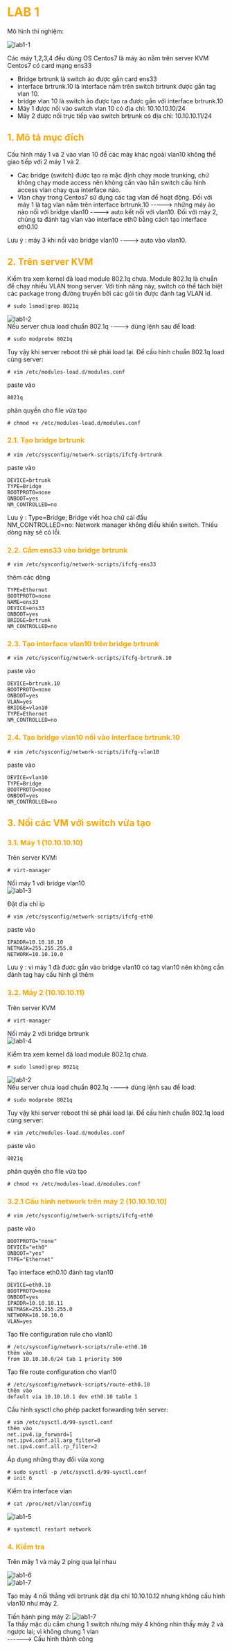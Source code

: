 <h1 style="color:orange">LAB 1</h1>
Mô hình thí nghiệm:<br>

![lab1-1](../img/lab1-1.JPG)

Các máy 1,2,3,4 đều dùng OS Centos7 là máy ảo nằm trên server KVM Centos7 có card mạng ens33
- Bridge brtrunk là switch ảo được gắn card ens33
- interface brtrunk.10 là interface nằm trên switch brtrunk được gắn tag vlan 10.
- bridge vlan 10 là switch ảo được tạo ra được gắn với interface brtrunk.10
- Máy 1 được nối vào switch vlan 10 có địa chỉ: 10.10.10.10/24
- Máy 2 được nối trực tiếp vào switch brtrunk có địa chỉ: 10.10.10.11/24
<h2 style="color:orange">1. Mô tả mục đích</h2>
Cấu hình máy 1 và 2 vào vlan 10 để các máy khác ngoài vlan10 không thể giao tiếp với 2 máy 1 và 2.

- Các bridge (switch) được tạo ra mặc định chạy mode trunking, chứ không chạy mode access nên không cần vào hẳn switch cấu hình access vlan chạy qua interface nào.
- Vlan chạy trong Centos7 sử dụng các tag vlan để hoạt động. Đối với máy 1 là tag vlan nằm trên interface brtrunk.10 -----> những máy ảo nào nối với bridge vlan10 ----> auto kết nối với vlan10. Đối với máy 2, chúng ta đánh tag vlan vào interface eth0 bằng cách tạo interface eth0.10

Lưu ý : máy 3 khi nối vào bridge vlan10 ----> auto vào vlan10.
<h2 style="color:orange">2. Trên server KVM</h2>
Kiểm tra xem kernel đã load module 802.1q chưa. Module 802.1q là chuẩn để chạy nhiều VLAN trong server. Với tính năng này, switch có thể tách biệt các package trong đường truyền bởi các gói tin được đánh tag VLAN id.

    # sudo lsmod|grep 8021q
![lab1-2](../img/lab1-2.JPG)<br>
Nếu server chưa load chuẩn 802.1q ----> dùng lệnh sau để load:

    # sudo modprobe 8021q
Tuy vậy khi server reboot thì sẽ phải load lại. Để cấu hình chuẩn 802.1q load cùng server:

    # vim /etc/modules-load.d/modules.conf
paste vào

    8021q
phân quyền cho file vừa tạo
    
    # chmod +x /etc/modules-load.d/modules.conf
<h3 style="color:orange">2.1. Tạo bridge brtrunk</h3>

    # vim /etc/sysconfig/network-scripts/ifcfg-brtrunk
paste vào

    DEVICE=brtrunk
    TYPE=Bridge
    BOOTPROTO=none
    ONBOOT=yes
    NM_CONTROLLED=no
Lưu ý : Type=Bridge; Bridge viết hoa chữ cái đầu<br>
NM_CONTROLLED=no: Network manager không điều khiển switch. Thiếu dòng này sẽ có lỗi.
<h3 style="color:orange">2.2. Cắm ens33 vào bridge brtrunk</h3>

    # vim /etc/sysconfig/network-scripts/ifcfg-ens33
thêm các dòng

    TYPE=Ethernet
    BOOTPROTO=none
    NAME=ens33
    DEVICE=ens33
    ONBOOT=yes
    BRIDGE=brtrunk
    NM_CONTROLLED=no
<h3 style="color:orange">2.3. Tạo interface vlan10 trên bridge brtrunk</h3>

    # vim /etc/sysconfig/network-scripts/ifcfg-brtrunk.10
paste vào

    DEVICE=brtrunk.10
    BOOTPROTO=none
    ONBOOT=yes
    VLAN=yes
    BRIDGE=vlan10
    TYPE=Ethernet
    NM_CONTROLLED=no
<h3 style="color:orange">2.4. Tạo bridge vlan10 nối vào interface brtrunk.10</h3>

    # vim /etc/sysconfig/network-scripts/ifcfg-vlan10
paste vào

    DEVICE=vlan10
    TYPE=Bridge
    BOOTPROTO=none
    ONBOOT=yes
    NM_CONTROLLED=no
<h2 style="color:orange">3. Nối các VM với switch vừa tạo</h2>
<h3 style="color:orange">3.1. Máy 1 (10.10.10.10)</h3>
Trên server KVM:

    # virt-manager
Nối máy 1 với bridge vlan10<br>
![lab1-3](../img/lab1-3.JPG)<br>

Đặt địa chỉ ip

    # vim /etc/sysconfig/network-scripts/ifcfg-eth0
paste vào

    IPADDR=10.10.10.10
    NETMASK=255.255.255.0
    NETWORK=10.10.10.0
Lưu ý : vì máy 1 đã được gắn vào bridge vlan10 có tag vlan10 nên không cần đánh tag hay cấu hình gì thêm
<h3 style="color:orange">3.2. Máy 2 (10.10.10.11)</h3>
Trên server KVM

    # virt-manager
Nối máy 2 với bridge brtrunk<br>
![lab1-4](../img/lab1-4.JPG)<br>

Kiểm tra xem kernel đã load module 802.1q chưa.

    # sudo lsmod|grep 8021q
![lab1-2](../img/lab1-2.JPG)<br>
Nếu server chưa load chuẩn 802.1q ----> dùng lệnh sau để load:

    # sudo modprobe 8021q
Tuy vậy khi server reboot thì sẽ phải load lại. Để cấu hình chuẩn 802.1q load cùng server:

    # vim /etc/modules-load.d/modules.conf
paste vào

    8021q
phân quyền cho file vừa tạo
    
    # chmod +x /etc/modules-load.d/modules.conf
<h3 style="color:orange">3.2.1 Cấu hình network trên máy 2 (10.10.10.10)</h3>

    # vim /etc/sysconfig/network-scripts/ifcfg-eth0
paste vào

    BOOTPROTO="none"
    DEVICE="eth0"
    ONBOOT="yes"
    TYPE="Ethernet"
Tạo interface eth0.10 đánh tag vlan10

    DEVICE=eth0.10
    BOOTPROTO=none
    ONBOOT=yes
    IPADDR=10.10.10.11
    NETMASK=255.255.255.0
    NETWORK=10.10.10.0
    VLAN=yes
Tạo file configuration rule cho vlan10

    # /etc/sysconfig/network-scripts/rule-eth0.10
    thêm vào
    from 10.10.10.0/24 tab 1 priority 500
Tạo file route configuration cho vlan10

    # /etc/sysconfig/network-scripts/route-eth0.10
    thêm vào 
    default via 10.10.10.1 dev eth0.10 table 1
Cấu hình sysctl cho phép packet forwarding trên server:

    # vim /etc/sysctl.d/99-sysctl.conf
    thêm vào
    net.ipv4.ip_forward=1
    net.ipv4.conf.all.arp_filter=0
    net.ipv4.conf.all.rp_filter=2
Áp dụng những thay đổi vừa xong

    # sudo sysctl -p /etc/sysctl.d/99-sysctl.conf
    # init 6
Kiểm tra interface vlan

    # cat /proc/net/vlan/config
![lab1-5](../img/lab1-5.JPG)<br>

    # systemctl restart network
<h3 style="color:orange">4. Kiểm tra</h3>
Trên máy 1 và máy 2 ping qua lại nhau

![lab1-6](../img/lab1-6.JPG)<br>
![lab1-7](../img/lab1-7.JPG)<br>

Tạo máy 4 nối thẳng với brtrunk đặt địa chỉ 10.10.10.12 nhưng không cấu hình vlan10 như máy 2.

Tiến hành ping máy 2:
![lab1-7](../img/lab1-8.JPG)<br>
Ta thấy mặc dù cắm chung 1 switch nhưng máy 4 không nhìn thấy máy 2 và ngược lại; vì không chung 1 vlan<br>
------> Cấu hình thành công